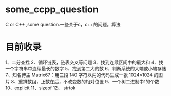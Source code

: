 # some_ccpp_question
C or C++ ,some question.一些关于c，c++的问题。算法

# 目前收录
1、二分查找
2、循环链表，链表交叉等问题
3、找到连续区间中的最大和
4、找一个字符串中连续最长的数字
5、找到第二大的数
6、判断系统的大端或小端存储
7、知名博主 Matrix67：用三段 140 字符以内的代码生成一张 1024×1024 的图片
8、重排数组，正数在后，不改变数的相对位置
9、一个树二进制中1的个数
10、explicit
11、sizeof
12、 strtok
